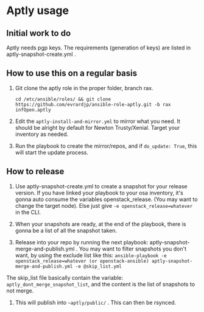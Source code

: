 # Aptly usage

## Initial work to do

Aptly needs pgp keys. The requirements (generation of keys) are listed in aptly-snapshot-create.yml .

## How to use this on a regular basis

1. Git clone the aptly role in the proper folder, branch rax.

    ``
    cd /etc/ansible/roles/ && git clone https://github.com/evrardjp/ansible-role-aptly.git -b rax infOpen.aptly
    ``

1. Edit the ``aptly-install-and-mirror.yml`` to mirror what you need. It should be alright by default for Newton Trusty/Xenial. Target your inventory as needed.

1. Run the playbook to create the mirror/repos, and if ``do_update: True``, this will start the update process.

## How to release

1. Use aptly-snapshot-create.yml to create a snapshot for your release version. If you have linked your playbook to your osa inventory, it's gonna auto consume the variables openstack_release.
(You may want to change the target node). Else just give ``-e openstack_release=whatever`` in the CLI.

1. When your snapshots are ready, at the end of the playbook, there is gonna be a list of all the snapshot taken.

1. Release into your repo by running the next playbook: aptly-snapshot-merge-and-publish.yml . You may want to filter snapshots you don't want, by using the exclude list like this:
``ansible-playbook -e openstack_release=whatever (or openstack-ansible) aptly-snapshot-merge-and-publish.yml -e @skip_list.yml``

The skip_list file basically contain the variable: ``aptly_dont_merge_snapshot_list``, and the content is the list of snapshots to not merge.

1. This will publish into ``~aptly/public/`` . This can then be rsynced.
